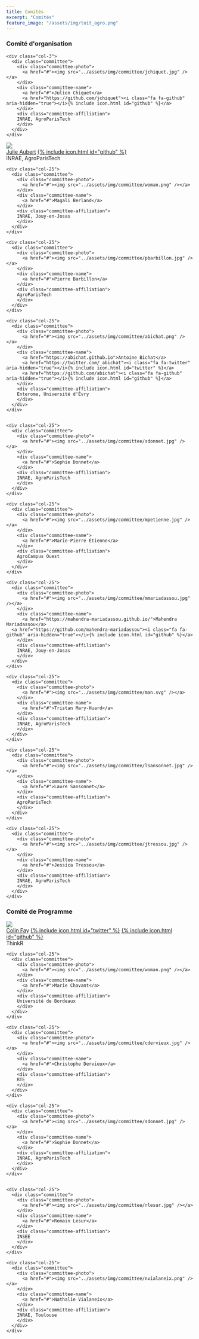 ```yaml
---
title: Comités
excerpt: "Comités"
feature_image: "/assets/img/toit_agro.png"
---
```


### Comité d'organisation

  <div class="row">

    <div class="col-3">
      <div class="committee">
        <div class="committee-photo">
          <a href="#"><img src="../assets/img/committee/jchiquet.jpg" /></a>
        </div>
        <div class="committee-name">
          <a href="#">Julien Chiquet</a>
          <a href="https://github.com/jchiquet"><i class="fa fa-github" aria-hidden="true"></i>{% include icon.html id="github" %}</a>
        </div>
        <div class="committee-affiliation">
        INRAE, AgroParisTech
        </div>
      </div>
    </div>

   </div>

  <div class="row">
    <div class="col-25">
      <div class="committee">
        <div class="committee-photo">
          <a href="#"><img src="../assets/img/committee/jaubert.jpg" /></a>
        </div>
        <div class="committee-name">
          <a href="#">Julie Aubert</a>
          <a href="https://github.com/julieaubert"><i class="fa fa-github" aria-hidden="true"></i>{% include icon.html id="github" %}</a>
        </div>
        <div class="committee-affiliation">
        INRAE, AgroParisTech
        </div>
      </div>
    </div>

    <div class="col-25">
      <div class="committee">
        <div class="committee-photo">
          <a href="#"><img src="../assets/img/committee/woman.png" /></a>
        </div>
        <div class="committee-name">
          <a href="#">Magali Berland</a>
        </div>
        <div class="committee-affiliation">
        INRAE, Jouy-en-Josas
        </div>
      </div>
    </div>

    <div class="col-25">
      <div class="committee">
        <div class="committee-photo">
          <a href="#"><img src="../assets/img/committee/pbarbillon.jpg" /></a>
        </div>
        <div class="committee-name">
          <a href="#">Pierre Barbillon</a>
        </div>
        <div class="committee-affiliation">
        AgroParisTech
        </div>
      </div>
    </div>

    <div class="col-25">
      <div class="committee">
        <div class="committee-photo">
          <a href="#"><img src="../assets/img/committee/abichat.png" /></a>
        </div>
        <div class="committee-name">
          <a href="https://abichat.github.io">Antoine Bichat</a>
          <a href="https://twitter.com/_abichat"><i class="fa fa-twitter" aria-hidden="true"></i>{% include icon.html id="twitter" %}</a>
          <a href="https://github.com/abichat"><i class="fa fa-github" aria-hidden="true"></i>{% include icon.html id="github" %}</a>
        </div>
        <div class="committee-affiliation">
        Enterome, Université d'Évry
        </div>
      </div>
    </div>


    <div class="col-25">
      <div class="committee">
        <div class="committee-photo">
          <a href="#"><img src="../assets/img/committee/sdonnet.jpg" /></a>
        </div>
        <div class="committee-name">
          <a href="#">Sophie Donnet</a>
        </div>
        <div class="committee-affiliation">
        INRAE, AgroParisTech
        </div>
      </div>
    </div>

  </div>
  <div class="row">

    <div class="col-25">
      <div class="committee">
        <div class="committee-photo">
          <a href="#"><img src="../assets/img/committee/mpetienne.jpg" /></a>
        </div>
        <div class="committee-name">
          <a href="#">Marie-Pierre Étienne</a>
        </div>
        <div class="committee-affiliation">
        AgroCampus Ouest
        </div>
      </div>
    </div>

    <div class="col-25">
      <div class="committee">
        <div class="committee-photo">
          <a href="#"><img src="../assets/img/committee/mmariadassou.jpg" /></a>
        </div>
        <div class="committee-name">
          <a href="https://mahendra-mariadassou.github.io/">Mahendra Mariadassou</a>
	  <a href="https://github.com/mahendra-mariadassou"><i class="fa fa-github" aria-hidden="true"></i>{% include icon.html id="github" %}</a>
        </div>
        <div class="committee-affiliation">
        INRAE, Jouy-en-Josas
        </div>
      </div>
    </div>

    <div class="col-25">
      <div class="committee">
        <div class="committee-photo">
          <a href="#"><img src="../assets/img/committee/man.svg" /></a>
        </div>
        <div class="committee-name">
          <a href="#">Tristan Mary-Huard</a>
        </div>
        <div class="committee-affiliation">
        INRAE, AgroParisTech
        </div>
      </div>
    </div>

    <div class="col-25">
      <div class="committee">
        <div class="committee-photo">
          <a href="#"><img src="../assets/img/committee/lsansonnet.jpg" /></a>
        </div>
        <div class="committee-name">
          <a href="#">Laure Sansonnet</a>
        </div>
        <div class="committee-affiliation">
        AgroParisTech
        </div>
      </div>
    </div>

    <div class="col-25">
      <div class="committee">
        <div class="committee-photo">
          <a href="#"><img src="../assets/img/committee/jtressou.jpg" /></a>
        </div>
        <div class="committee-name">
          <a href="#">Jessica Tressou</a>
        </div>
        <div class="committee-affiliation">
        INRAE, AgroParisTech
        </div>
      </div>
    </div>

</div>

### Comité de Programme

  <div class="row">
   <div class="col-3">
      <div class="committee">
        <div class="committee-photo">
          <a href="#"><img src="../assets/img/committee/cfay.jpg" /></a>
        </div>
        <div class="committee-name">
          <a href="#">Colin Fay</a>
          <a href="https://twitter.com/_ColinFay"><i class="fa fa-twitter" aria-hidden="true"></i>{% include icon.html id="twitter" %}</a>
          <a href="https://github.com/ColinFay"><i class="fa fa-github" aria-hidden="true"></i>{% include icon.html id="github" %}</a>
        </div>
        <div class="committee-affiliation">
        ThinkR
        </div>       
      </div>
   </div>

   </div>

  <div class="row">

    <div class="col-25">
      <div class="committee">
        <div class="committee-photo">
          <a href="#"><img src="../assets/img/committee/woman.png" /></a>
        </div>
        <div class="committee-name">
          <a href="#">Marie Chavant</a>
        </div>
        <div class="committee-affiliation">
        Université de Bordeaux
        </div>
      </div>
    </div>

    <div class="col-25">
      <div class="committee">
        <div class="committee-photo">
          <a href="#"><img src="../assets/img/committee/cdervieux.jpg" /></a>
        </div>
        <div class="committee-name">
          <a href="#">Christophe Dervieux</a>
        </div>
        <div class="committee-affiliation">
        RTE
        </div>
      </div>
    </div>

    <div class="col-25">
      <div class="committee">
        <div class="committee-photo">
          <a href="#"><img src="../assets/img/committee/sdonnet.jpg" /></a>
        </div>
        <div class="committee-name">
          <a href="#">Sophie Donnet</a>
        </div>
        <div class="committee-affiliation">
        INRAE, AgroParisTech
        </div>
      </div>
    </div>


    <div class="col-25">
      <div class="committee">
        <div class="committee-photo">
          <a href="#"><img src="../assets/img/committee/rlesur.jpg" /></a>
        </div>
        <div class="committee-name">
          <a href="#">Romain Lesur</a>
        </div>
        <div class="committee-affiliation">
        INSEE
        </div>
      </div>
    </div>

    <div class="col-25">
      <div class="committee">
        <div class="committee-photo">
          <a href="#"><img src="../assets/img/committee/nvialaneix.png" /></a>
        </div>
        <div class="committee-name">
          <a href="#">Nathalie Vialaneix</a>
        </div>
        <div class="committee-affiliation">
        INRAE, Toulouse
        </div>
      </div>
    </div>

  </div>
